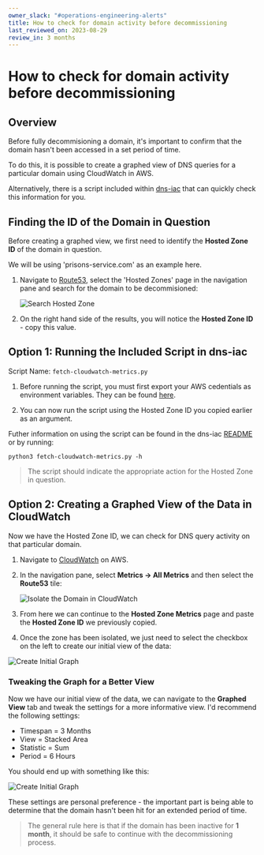 ```yaml
---
owner_slack: "#operations-engineering-alerts"
title: How to check for domain activity before decommissioning
last_reviewed_on: 2023-08-29
review_in: 3 months
---
```


# How to check for domain activity before decommissioning

## Overview

Before fully decommisioning a domain, it's important to confirm that the domain hasn't been accessed in a set period of time.

To do this, it is possible to create a graphed view of DNS queries for a particular domain using CloudWatch in AWS.

Alternatively, there is a script included within [dns-iac](https://github.com/ministryofjustice/dns-iac) that can quickly check this information for you.

## Finding the ID of the Domain in Question

Before creating a graphed view, we first need to identify the **Hosted Zone ID** of the domain in question.

We will be using 'prisons-service.com' as an example here.

1. Navigate to [Route53](https://us-east-1.console.aws.amazon.com/route53/v2/home#Dashboard), select the 'Hosted Zones' page in the navigation pane and search for the domain to be decommisioned:

    ![Search Hosted Zone](../../../images/check-domain-search-hosted-zone.png)

2. On the right hand side of the results, you will notice the **Hosted Zone ID** - copy this value.

## Option 1: Running the Included Script in dns-iac

Script Name: ```fetch-cloudwatch-metrics.py```

1. Before running the script, you must first export your AWS cedentials as environment variables. They can be found [here](https://moj.awsapps.com/start#/).

2. You can now run the script using the Hosted Zone ID you copied earlier as an argument.

Futher information on using the script can be found in the dns-iac [README](https://github.com/ministryofjustice/dns-iac#fetch-cloudwatch-metrics) or by running:

```
python3 fetch-cloudwatch-metrics.py -h
```

> The script should indicate the appropriate action for the Hosted Zone in question.

## Option 2: Creating a Graphed View of the Data in CloudWatch

Now we have the Hosted Zone ID, we can check for DNS query activity on that particular domain.

1. Navigate to [CloudWatch](https://us-east-1.console.aws.amazon.com/cloudwatch/home?region=us-east-1#home:) on AWS.
2. In the navigation pane, select **Metrics -> All Metrics** and then select the **Route53** tile:

    ![Isolate the Domain in CloudWatch](../../../images/check-domain-isolate-domain-cloudwatch.png)

3. From here we can continue to the **Hosted Zone Metrics** page and paste the **Hosted Zone ID** we previously copied.
4. Once the zone has been isolated, we just need to select the checkbox on the left to create our initial view of the data:

![Create Initial Graph](../../../images/check-domain-create-initial-graph.png)

### Tweaking the Graph for a Better View

Now we have our initial view of the data, we can navigate to the **Graphed View** tab and tweak the settings for a more informative view. I'd recommend the following settings:

- Timespan = 3 Months
- View = Stacked Area
- Statistic = Sum
- Period = 6 Hours

You should end up with something like this:

![Create Initial Graph](../../../images/check-domain-final-view.png)

These settings are personal preference - the important part is being able to determine that the domain hasn't been hit for an extended period of time.

> The general rule here is that if the domain has been inactive for **1 month**, it should be safe to continue with the decommissioning process.
